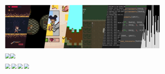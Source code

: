 <div style="text-decoration: none;">
  <a href="https://github.com/kirillzhosul"><img src="banner.jpg" width=49%><img src="banner2.png" width=49%></a>

  <a href="https://github.com/kirillzhosul?tab=repositories"> <img src="https://github-readme-stats.vercel.app/api/top-langs/?username=kirillzhosul&theme=dark&layout=default&hide=Yacc,CSS,HTML&card_width=450&custom_title=Used%20Languages"><img src="https://github-readme-stats.vercel.app/api?username=kirillzhosul&theme=dark&count_private=true&show_icons=true&hide_border&include_all_commits=true&custom_title=GitHub%20Statistics"> </a>
  
  <img src="https://github-readme-stats.vercel.app/api/pin/?username=kirillzhosul&theme=dark&show_owner=true&repo=python-malware-trojan">
  <img src="https://github-readme-stats.vercel.app/api/pin/?username=kirillzhosul&theme=dark&show_owner=true&repo=csharp-vk-api">
  <img src="https://github-readme-stats.vercel.app/api/pin/?username=kirillzhosul&theme=dark&show_owner=true&repo=python-vk-analyser">
  <img src="https://github-readme-stats.vercel.app/api/pin/?username=kirillzhosul&theme=dark&show_owner=true&repo=gamemaker-world-generation">
</div>
